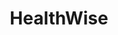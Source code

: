 ---
layout: default
title: HealthWise
description: Saving lives with the highest quality, greatest tasting and affordable nutritional products in the world. Now more than ever healthy nutrition is the foundation of healthcare. We are committed to providing weight loss practitioners with the products, programs and professional assistance they need to inspire clients to overcome obesity and reclaim their passion for life.
img: healthwise.png
link: hwnri.com
group: inno
---